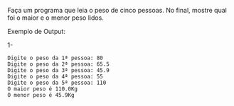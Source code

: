 Faça um programa que leia o peso de cinco pessoas. No final, mostre qual foi o maior e o menor peso lidos.

Exemplo de Output:

1-
~~~
Digite o peso da 1ª pessoa: 80
Digite o peso da 2ª pessoa: 65.5
Digite o peso da 3ª pessoa: 45.9
Digite o peso da 4ª pessoa: 55
Digite o peso da 5ª pessoa: 110
O maior peso é 110.0Kg
O menor peso é 45.9Kg
~~~